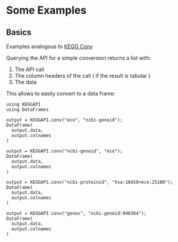 # Some Examples

## Basics

Examples analogous to [KEGG Conv](https://www.kegg.jp/kegg/rest/keggapi.html#conv)

Querying the API for a simple conversion returns a list with:
1. The API call
2. The column headers of the call ( if the result is tabular )
3. The data

This allows to easily convert to a data frame:

```@setup examples
using KEGGAPI
using DataFrames
```

```@example examples
output = KEGGAPI.conv("eco", "ncbi-geneid"); 
DataFrame(
  output.data,
  output.colnames
)
```

```@example examples
output = KEGGAPI.conv("ncbi-geneid", "eco");
DataFrame(
  output.data,
  output.colnames
)
```

```@example examples
output = KEGGAPI.conv("ncbi-proteinid", "hsa:10458+ece:Z5100");
DataFrame(
  output.data,
  output.colnames
)
```

```@example examples
output = KEGGAPI.conv("genes", "ncbi-geneid:948364");
DataFrame(
  output.data,
  output.colnames
)
```
